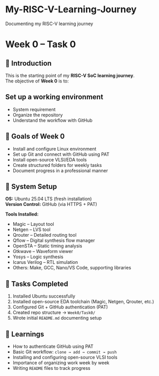 # My-RISC-V-Learning-Journey
Documenting my RISC-V learning journey
# Week 0 – Task 0

## 🔹 Introduction  
This is the starting point of my **RISC-V SoC learning journey**.  
The objective of **Week 0** is to:  
## Set up a working environment
- System requirement
- Organize the repository  
- Understand the workflow with GitHub  

## 🔹 Goals of Week 0  
- Install and configure Linux environment  
- Set up Git and connect with GitHub using PAT  
- Install open-source VLSI/EDA tools  
- Create structured folders for weekly tasks  
- Document progress in a professional manner 

## 🔹 System Setup  

**OS:** Ubuntu 25.04 LTS (fresh installation)  
**Version Control:** GitHub (via HTTPS + PAT)  

**Tools Installed:**  
- Magic – Layout tool  
- Netgen – LVS tool  
- Qrouter – Detailed routing tool  
- Qflow – Digital synthesis flow manager  
- OpenSTA – Static timing analysis  
- Gtkwave – Waveform viewer
- Yosys – Logic synthesis  
- Icarus Verilog – RTL simulation  
- Others: Make, GCC, Nano/VS Code, supporting libraries  


## 🔹 Tasks Completed  
1. Installed Ubuntu successfully  
2. Installed open-source EDA toolchain (Magic, Netgen, Qrouter, etc.)  
3. Configured Git + GitHub authentication (PAT)  
4. Created repo structure → `Week0/Task0/`  
5. Wrote initial `README.md` documenting setup  


## 🔹 Learnings  
- How to authenticate GitHub using PAT  
- Basic Git workflow: `clone → add → commit → push`  
- Installing and configuring open-source VLSI tools  
- Importance of organizing work week by week  
- Writing `README` files to track progress  
